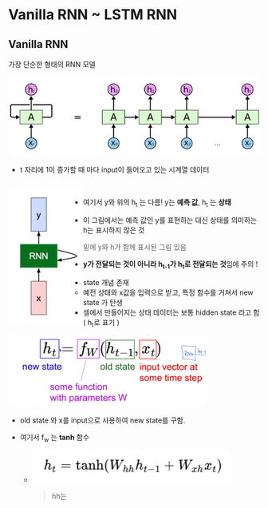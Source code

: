 # Vanilla RNN ~ LSTM RNN

## Vanilla RNN

가장 단순한 형태의 RNN 모델

![](./img/rnn/2.png)

* t 자리에 1이 증가할 때 마다 input이 들어오고 있는 시계열 데이터

<br>

<img src="./img/lstm/2.png" align="left">

- 여기서 y와 위의 h<sub>t</sub> 는 다름! y는 **예측 값**, h<sub>t</sub> 는 **상태**

- 이 그림에서는 예측 값인 y를 표현하는 대신 상태를 의미하는 h는 표시하지 않은 것

  > 밑에 y와 h가 함께 표시된 그림 있음

- **y가 전달되는 것이 아니라 h<sub>t-1</sub>가 h<sub>t</sub>로 전달되는 것**임에 주의 !

* state 개념 존재
  * 예전 상태와 x값을 입력으로 받고, 특정 함수를 거쳐서 new state 가 탄생
* 셀에서 만들어지는 상태 데이터는 보통 hidden state 라고 함 ( h<sub>t</sub>로 표기 )

![](./img/lstm/1.png)

* old state 와 x를 input으로 사용하여 new state를 구함.

* 여기서 f<sub>w</sub> 는 **tanh** 함수

  * ![](./img/lstm/3.png)

    > hh는 